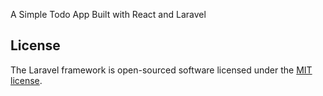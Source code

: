 
A Simple Todo App Built with React and Laravel

## License

The Laravel framework is open-sourced software licensed under the [MIT license](https://opensource.org/licenses/MIT).
